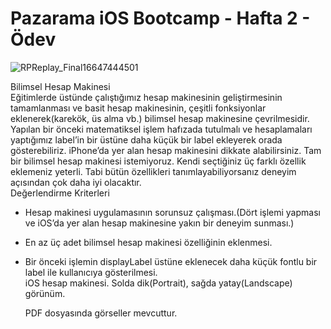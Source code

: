 
# Pazarama iOS Bootcamp - Hafta 2 - Ödev  

![RPReplay_Final16647444501](https://user-images.githubusercontent.com/49480936/193476627-0c9cfe80-b1c2-4063-b722-071529338d0f.gif)

Bilimsel Hesap Makinesi  
Eğitimlerde üstünde çalıştığımız hesap makinesinin geliştirmesinin tamamlanması ve basit
hesap makinesinin, çeşitli fonksiyonlar eklenerek(karekök, üs alma vb.) bilimsel hesap
makinesine çevrilmesidir. Yapılan bir önceki matematiksel işlem hafızada tutulmalı ve
hesaplamaları yaptığımız label’in bir üstüne daha küçük bir label ekleyerek orada
gösterebiliriz. iPhone’da yer alan hesap makinesini dikkate alabilirsiniz. Tam bir bilimsel
hesap makinesi istemiyoruz. Kendi seçtiğiniz üç farklı özellik eklemeniz yeterli. Tabi bütün
özellikleri tanımlayabiliyorsanız deneyim açısından çok daha iyi olacaktır.  
Değerlendirme Kriterleri  
- Hesap makinesi uygulamasının sorunsuz çalışması.(Dört işlemi yapması ve iOS’da yer
alan hesap makinesine yakın bir deneyim sunması.)  
- En az üç adet bilimsel hesap makinesi özelliğinin eklenmesi.  
- Bir önceki işlemin displayLabel üstüne eklenecek daha küçük fontlu bir label ile
kullanıcıya gösterilmesi.  
iOS hesap makinesi. Solda dik(Portrait), sağda yatay(Landscape) görünüm.  
  
  
  PDF dosyasında görseller mevcuttur.
